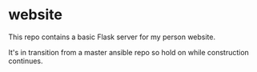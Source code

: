 # website

This repo contains a basic Flask server for my person website.

It's in transition from a master ansible repo so hold on while construction continues.
